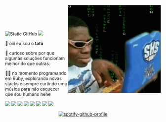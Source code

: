 <img align="right" src="assets/download.gif" width="300">

<br>
<br>
<br>
<br>

<img src="https://img.shields.io/static/v1?label=Overview&message=tatodev&color=gray&style=flat&logo=GitHub" alt="Static GitHub"> <img src="https://komarev.com/ghpvc/?username=tatodev&style=flat&color=313131&label=views&abbreviated=true"/>

👾 oiii eu sou o **tato**
<p>🧠 curioso sobre por que algumas soluções funcionam melhor do que outras.</p>
<p>🧑‍💻 no momento programando em Ruby, explorando novas stacks e sempre curtindo uma música para não esquecer que sou humano hehe</p>
<div align="left">
  <img src="https://img.shields.io/badge/Ruby-545454?style=flat&labelColor=545454&logo=ruby&logoColor=white"/>
  <img src="https://img.shields.io/badge/Rails-545454?style=flat&labelColor=545454&logo=ruby-on-rails&logoColor=white"/>
  <img src="https://img.shields.io/badge/Tailwind_CSS-545454?style=flat&labelColor=545454&logo=tailwind-css&logoColor=white"/>
  <img src="https://img.shields.io/badge/React-545454?style=flat&labelColor=545454&logo=react&logoColor=white"/>
  <img src="https://img.shields.io/badge/Postgres-545454?style=flat&labelColor=545454&logo=postgresql&logoColor=white"/>
  <img src="https://img.shields.io/badge/TypeScript-545454?style=flat&labelColor=545454&logo=typescript&logoColor=white"/>
  <img src="https://img.shields.io/badge/Next-545454?style=flat&labelColor=545454&logo=next.js&logoColor=white"/>
  <img src="https://img.shields.io/badge/Node.js-545454?style=flat&labelColor=545454&logo=nodedotjs&logoColor=white"/>
</div>

<p align="center">
  <a href="https://github.com/kittinan/spotify-github-profile">
    <img src="https://spotify-github-profile.kittinanx.com/api/view?uid=31coj6hf7fkp7rpvdeoo77c2dfjq&cover_image=true&theme=novatorem&show_offline=false&background_color=121212&interchange=false&bar_color=53b14f&bar_color_cover=false" alt="spotify-github-profile"/>
  </a>
</p>


<!--div align="center">
  <h3>
    <samp>&gt; Hey There!, I am Tato</samp>
  </h3>

  <p>
    <a href="mailto:contato.tatobrito@gmail.com"><img src="https://img.shields.io/badge/-Gmail-%23333?style=for-the-badge&logo=gmail&logoColor=white" target="_blank"></a>
    <a href="https://www.linkedin.com/in/tato-okan-70a405163" target="_blank"><img src="https://img.shields.io/badge/-LinkedIn-%230077B5?style=for-the-badge&logo=linkedin&logoColor=white"  target="_blank"></a>
  </p>

  <h3>
    <samp>&gt; Main Stack:</samp>
  </h3>

  ![HTML](https://img.shields.io/badge/HTML5-E34F26?style=for-the-badge&logo=html5&logoColor=white)&nbsp;
  ![CSS](https://img.shields.io/badge/CSS3-1572B6?style=for-the-badge&logo=css3&logoColor=white)&nbsp;
  ![JavaScript](https://img.shields.io/badge/JavaScript-F7DF1E?style=for-the-badge&logo=javascript&logoColor=black)&nbsp;
  ![Ruby](https://img.shields.io/badge/-Ruby-CC342D?style=for-the-badge&logo=ruby&logoColor=white)
  ![Rails](https://img.shields.io/badge/-Rails-CC0000?style=for-the-badge&logo=ruby-on-rails&logoColor=white)
  ![Tailwind CSS](https://img.shields.io/badge/Tailwind_CSS-38B2AC?style=for-the-badge&logo=tailwind-css&logoColor=white)
  ![React](https://img.shields.io/badge/React-61DAFB?style=for-the-badge&logo=react&logoColor=white)
  ![Git](https://img.shields.io/badge/GIT-E44C30?style=for-the-badge&logo=git&logoColor=white)&nbsp;
  ![Bitbucket](https://img.shields.io/badge/-Bitbucket-0052CC?style=for-the-badge&logo=bitbucket&logoColor=white)
  ![Docker](https://img.shields.io/badge/-Docker-2496ED?style=for-the-badge&logo=docker&logoColor=white)
  ![Postman](https://img.shields.io/badge/-Postman-FF6C37?style=for-the-badge&logo=postman&logoColor=white)
  ![WordPress](https://img.shields.io/badge/-WordPress-21759B?style=for-the-badge&logo=wordpress&logoColor=white)
  ![Webflow](https://img.shields.io/badge/-Webflow-4353FF?style=for-the-badge&logo=webflow&logoColor=white)
  ![Bubble](https://img.shields.io/badge/-Bubble-0077B5?style=for-the-badge&logo=bubble&logoColor=white)
  ![Prisma](https://img.shields.io/badge/Prisma-3982CE?style=for-the-badge&logo=Prisma&logoColor=white) 
  ![Postgres](https://img.shields.io/badge/postgres-%23316192.svg?style=for-the-badge&logo=postgresql&logoColor=white) 
  ![TypeScript](https://img.shields.io/badge/typescript-%23007ACC.svg?style=for-the-badge&logo=typescript&logoColor=white) 
  ![Next JS](https://img.shields.io/badge/Next-black?style=for-the-badge&logo=next.js&logoColor=white) 
  ![Vercel](https://img.shields.io/badge/vercel-%23000000.svg?style=for-the-badge&logo=vercel&logoColor=white)
  
<!--div align="center">
  <img src="https://github-readme-activity-graph.vercel.app/graph?username=tatobrito&radius=16&theme=github-dark&area=true&order=5&hide_title=true&hide_border=true" height="280" alt="activity-graph graph"  />
  <img src="https://github-readme-stats.vercel.app/api?username=tatobrito&hide_title=true&hide_rank=false&show_icons=true&include_all_commits=true&count_private=true&disable_animations=false&theme=github_dark&locale=en&hide_border=true&order=1" height="160" alt="stats graph"  />
  <img src="https://github-readme-stats.vercel.app/api/top-langs?username=tatobrito&locale=en&hide_title=true&layout=compact&card_width=320&langs_count=5&theme=github_dark&hide_border=true&order=2" height="160" alt="languages graph"  />
  
</div-->
